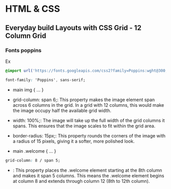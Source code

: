 # HTML & CSS

## Everyday build Layouts with CSS Grid - 12 Column Grid 



### Fonts poppins

Ex

```css
@import url('https://fonts.googleapis.com/css2?family=Poppins:wght@300;400;500;600&display=swap');

font-family: 'Poppins', sans-serif;
```
- main img { ... }
- grid-column: span 6;: This property makes the image element span across 6 columns in the grid. In a grid with 12 columns, this would make the image occupy half the available grid width.

- width: 100%;: The image will take up the full width of the grid columns it spans. This ensures that the image scales to fit within the grid area.

- border-radius: 15px;: This property rounds the corners of the image with a radius of 15 pixels, giving it a softer, more polished look.


- main .welcome { ... }
```css
grid-column: 8 / span 5;
```

- : This property places the .welcome element starting at the 8th column and makes it span 5 columns. This means the .welcome element begins at column 8 and extends through column 12 (8th to 12th column).